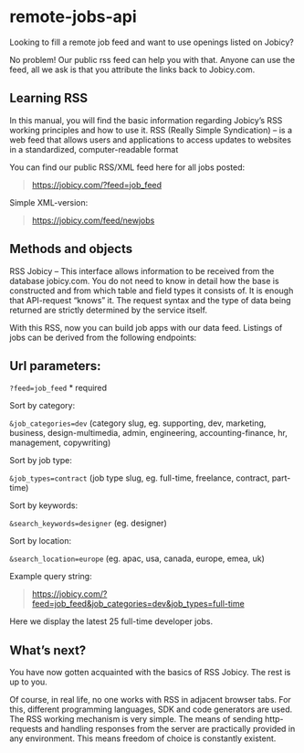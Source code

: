 # remote-jobs-api

Looking to fill a remote job feed and want to use openings listed on Jobicy?

No problem! Our public rss feed can help you with that. Anyone can use the feed, all we ask is that you attribute the links back to Jobicy.com.

## Learning RSS
In this manual, you will find the basic information regarding Jobicy’s RSS working principles and how to use it.
RSS (Really Simple Syndication) – is a web feed that allows users and applications to access updates to websites in a standardized, computer-readable format

You can find our public RSS/XML feed here for all jobs posted:

> https://jobicy.com/?feed=job_feed

Simple XML-version:
> https://jobicy.com/feed/newjobs

## Methods and objects
RSS Jobicy – This interface allows information to be received from the database jobicy.com. You do not need to know in detail how the base is constructed and from which table and field types it consists of. It is enough that API-request “knows” it. The request syntax and the type of data being returned are strictly determined by the service itself.

With this RSS, now you can build job apps with our data feed. Listings of jobs can be derived from the following endpoints:

## Url parameters:
` ?feed=job_feed ` * required

Sort by category:

` &job_categories=dev ` (category slug, eg. supporting, dev, marketing, business, design-multimedia, admin, engineering, accounting-finance, hr, management, copywriting)

Sort by job type:

` &job_types=contract ` (job type slug, eg. full-time, freelance, contract, part-time)

Sort by keywords:

` &search_keywords=designer ` (eg. designer)

Sort by location:

` &search_location=europe ` (eg. apac, usa, canada, europe, emea, uk)

Example query string:

> https://jobicy.com/?feed=job_feed&job_categories=dev&job_types=full-time

Here we display the latest 25 full-time developer jobs.

## What’s next?
You have now gotten acquainted with the basics of RSS Jobicy. The rest is up to you.

Of course, in real life, no one works with RSS in adjacent browser tabs. For this, different programming languages, SDK and code generators are used. The RSS working mechanism is very simple. The means of sending http-requests and handling responses from the server are practically provided in any environment. This means freedom of choice is constantly existent.
